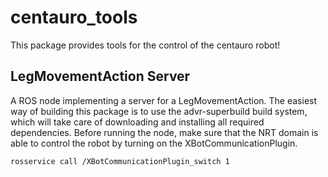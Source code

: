# centauro_tools
This package provides tools for the control of the centauro robot!

## LegMovementAction Server
A ROS node implementing a server for a LegMovementAction. The easiest way of
building this package is to use the advr-superbuild build system, which will
take care of downloading and installing all required dependencies.
Before running the node, make sure that the NRT domain is able to control the robot
by turning on the XBotCommunicationPlugin.

```
rosservice call /XBotCommunicationPlugin_switch 1
```